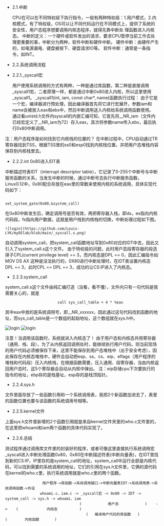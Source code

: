 
- 2.1.中断

    CPU在可以在不同特权级下执行指令，一般有两种特权级：1.用户模式，2.内核模式，有了特权级，OS可以让不同代码运行在不同模式上，提供了系统的安全性，用户态程序想要调用内核态程序，就得先靠中断处
理函数进入内核态。
中断的定义：一个硬件或软件发出的请求，要求CPU暂停当前工作去处理更重要的事，中断分为两种，软件中断和硬件中断。
硬件中断：由硬件产生的，如电源漏电、键盘被按下、硬盘请求IO等。
软件中断：通常是一条指令，如INT。

- 2.2.系统调用流程
- 2.2.1._syscall宏

    用户使用系统调用的方式有两种，一种是通过库函数，第二种是直接调用_syscall1宏，二者原理一样，都是通过中断0x80进入内核，所以这里使用_syscall1。
_syscall1(int, iam, const char*, name)函数执行过程： 
    由于它是一个宏，编译器进行预处理，因此编译器首先将它进行宏展开，参数iam和name会被放入eax和ebx中，然后中断调用送入内核给系统调用函数使用。  通过看unistd.h文件内syscall的内嵌汇编可知，它首先将__NR_iam（文件内已经宏定义了__NR_iam为72）存入eax，其次将参数name传入ebx，最后执行0x80中断调用。

注：用户态程序是如何找到它内核栈的位置的？
    在中断过程中，CPU自动通过TR寄存器找到TSS，根据TSS里的ss0和esp0找到内核栈位置，并把用户态堆栈内容保存到内核栈里去。

- 2.2.2.int 0x80进入IDT表

中断描述符表IDT（interrupt descriptor table），它记录了0-255个中断号与中断服务函数的关系，当发生中断的时候，通过中断号去执行中断服务函数。
Linux0.12中，0x80配合存放在eax里的常数来使用内核的系统调用，具体实现代码如下：

                                                       set_system_gate(0x80,&system_call)

在0x80中断发生后，确定调用号是否有效，再把寄存器入栈，即ds，es指向内核代码段，fs指向用户数据，这就是用户栈到内核栈的切换，中断处理过程如下图。
    
    ![login](https://github.com/Louis-LYK/myOSlab/blob/main/_syscall.s.png)
                                                                
         
         
自动调用system_call，把system_call函数地址写到0x80对应的IDT中去，因此又引入了system_call.s这个文件。
由于特权级的问题，此时用户态段寄存器的段选择子CPL(current privilege level) == 3，而内核态是DPL == 0，因此汇编指令如 MOV DS AX 这种是没法执行的，0X80进行中断处理时，在IDT表设置内核态
DPL == 3，此时CPL == DPL == 3，成功的让CS:IP进入了内核态。

 - 2.2.3.system_call
 
system_call.s这个文件由纯汇编打造（没看，看不懂），文件内只有一句代码是我需要关心的，就是
	
							call sys_call_table + 4 * %eax

其中eax中放的是系统调用号，即__NR_xxxxxx，因此通过这句代码找到函数的地址，而sys_call_table是一个数组的起始地址，这个数组就在sys.h中。

![login](https://github.com/Louis-LYK/myOSlab/blob/main/interrupt.png) ![login](https://github.com/Louis-LYK/myOSlab/blob/main/system_call.s.png)
  
  
注意！当调用该函数时，系统就进入内核态了！
由于用户态和内核态共用寄存器（通用、栈、段），为了从内核返回调用处时，能继续执行用户代码，则当前现场的用户代码必须被保存下来，这里不能保存到用户态堆栈中（出于安全考虑），因此保存在内核态堆栈中，硬件会自动把esp、ss、cs、eip、eflags（用户程序的堆栈和代码段）压入内核栈，在根据函数需要，压入通用、段寄存器，当由内核返回用户态时，这5个寄存器会自动从内核中弹出。
注：eip存储cpu下次要执行的指令的地址，ebp存的是栈基址，esp存的是栈顶指针。

- 2.2.4.sys.h

文件里面存放了一些函数引用和一个系统调用表，我把2个新函数加进去了，表里的函数位置也要与该函数的系统调用号相等。

- 2.2.5.kernel文件

上面sys.h文件里新增的2个函数引用就是来自kernel文件夹里的who.c文件里的，在这里把whoami和iam两个函数的具体代码实现了。

- 2.2.6.总结

测试程序通过调用库文件里的封装好的程序，或者可像这里直接执行系统调用宏_syscall进入中断处理函数0x80，0x80在中断描述符表(中断向量表)，在IDT里找到新的CS:IP，IP里存的是system_call的地址，system_call中运行全部是内核代码，可以找到需要的系统调用的地址，它们的引用在sys.h文件里，它俩的源代码在kernel的who.c里，执行系统调用就是who.c里的两个函数。

					 用户程序->库函数->系统调用接口->中断向量表IDT->系统调用表->系统调用函数->外设
				    whoami.c、iam.c -> _syscall宏 -> 0x80 -> IDT -> system_call -> sys.h -> whoami、iam                  
                                      (            用户态            )    ->    (             内核态          )
                                         (   编译用户代码的库函数   )                  (        内核函数       )
    
    
   
